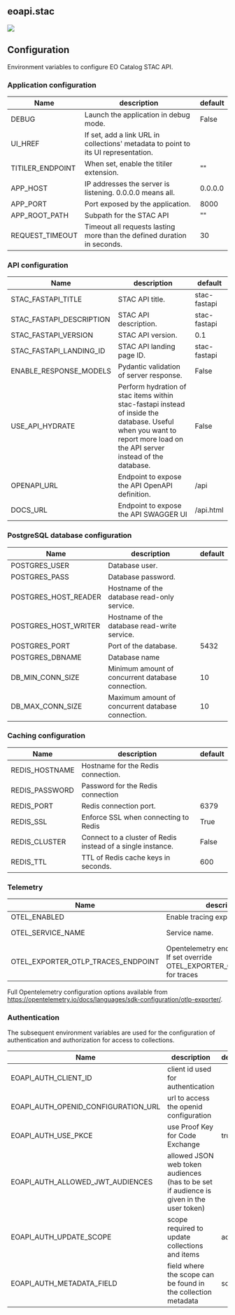 ## eoapi.stac

![](https://user-images.githubusercontent.com/10407788/151456592-f61ec158-c865-4d98-8d8b-ce05381e0e62.png)

## Configuration

Environment variables to configure EO Catalog STAC API.

### Application configuration

| Name | description | default |
| --- | --- | --- |
| DEBUG | Launch the application in debug mode. | False |
| UI_HREF | If set, add a link URL in collections' metadata to point to its UI representation. | |
| TITILER_ENDPOINT | When set, enable the titiler extension. | "" |
| APP_HOST | IP addresses the server is listening. 0.0.0.0 means all. | 0.0.0.0 |
| APP_PORT | Port exposed by the application. | 8000 |
| APP_ROOT_PATH | Subpath for the STAC API | "" |
| REQUEST_TIMEOUT | Timeout all requests lasting more than the defined duration in seconds. | 30 |

### API configuration

| Name | description | default |
| --- | --- | --- |
| STAC_FASTAPI_TITLE | STAC API title. | stac-fastapi |
| STAC_FASTAPI_DESCRIPTION | STAC API description. | stac-fastapi |
| STAC_FASTAPI_VERSION | STAC API version. | 0.1 |
| STAC_FASTAPI_LANDING_ID | STAC API landing page ID. | stac-fastapi |
| ENABLE_RESPONSE_MODELS | Pydantic validation of server response. | False |
| USE_API_HYDRATE | Perform hydration of stac items within stac-fastapi instead of inside the database. Useful when you want to report more load on the API server instead of the database. | False |
| OPENAPI_URL | Endpoint to expose the API OpenAPI definition. | /api |
| DOCS_URL | Endpoint to expose the API SWAGGER UI | /api.html |

### PostgreSQL database configuration

| Name | description | default |
| --- | --- | --- |
| POSTGRES_USER | Database user. | |
| POSTGRES_PASS | Database password. | |
| POSTGRES_HOST_READER | Hostname of the database read-only service. | |
| POSTGRES_HOST_WRITER | Hostname of the database read-write service. | |
| POSTGRES_PORT | Port of the database. | 5432 |
| POSTGRES_DBNAME | Database name | |
| DB_MIN_CONN_SIZE | Minimum amount of concurrent database connection. | 10 |
| DB_MAX_CONN_SIZE | Maximum amount of concurrent database connection. | 10 |

### Caching configuration

| Name | description | default |
| --- | --- | --- |
| REDIS_HOSTNAME | Hostname for the Redis connection. | |
| REDIS_PASSWORD | Password for the Redis connection | |
| REDIS_PORT | Redis connection port. | 6379 |
| REDIS_SSL | Enforce SSL when connecting to Redis | True |
| REDIS_CLUSTER | Connect to a cluster of Redis instead of a single instance. | False |
| REDIS_TTL | TTL of Redis cache keys in seconds. | 600 |

### Telemetry

| Name | description | default |
| --- | --- | --- |
| OTEL_ENABLED | Enable tracing exporter. | False |
| OTEL_SERVICE_NAME | Service name. | eo-catalog |
| OTEL_EXPORTER_OTLP_TRACES_ENDPOINT | Opentelemetry endpoint for traces. If set override OTEL_EXPORTER_OTLP_ENDPOINT for traces | |

Full Opentelemetry configuration options available from https://opentelemetry.io/docs/languages/sdk-configuration/otlp-exporter/.

### Authentication

The subsequent environment variables are used for the configuration of authentication and authorization for access to collections.

| Name | description                                                                             | default |
| --- |-----------------------------------------------------------------------------------------| --- |
| EOAPI_AUTH_CLIENT_ID | client id used for authentication                                                       | |
| EOAPI_AUTH_OPENID_CONFIGURATION_URL | url to access the openid configuration                                                  | |
| EOAPI_AUTH_USE_PKCE | use Proof Key for Code Exchange                                                         | true |
| EOAPI_AUTH_ALLOWED_JWT_AUDIENCES | allowed JSON web token audiences (has to be set if audience is given in the user token) | |
| EOAPI_AUTH_UPDATE_SCOPE | scope required to update collections and items | admin |
| EOAPI_AUTH_METADATA_FIELD | field where the scope can be found in the collection metadata | scope |
